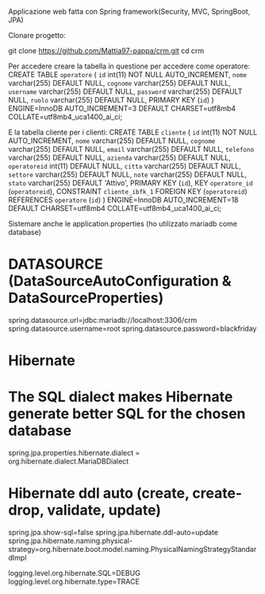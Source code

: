 Applicazione web fatta con Spring framework(Security, MVC, SpringBoot, JPA)



Clonare progetto:



git clone https://github.com/Mattia97-pappa/crm.git
cd crm



Per accedere creare la tabella in questione per accedere come operatore: 
CREATE TABLE `operatore` (
  `id` int(11) NOT NULL AUTO_INCREMENT,
  `nome` varchar(255) DEFAULT NULL,
  `cognome` varchar(255) DEFAULT NULL,
  `username` varchar(255) DEFAULT NULL,
  `password` varchar(255) DEFAULT NULL,
  `ruolo` varchar(255) DEFAULT NULL,
  PRIMARY KEY (`id`)
) ENGINE=InnoDB AUTO_INCREMENT=3 DEFAULT CHARSET=utf8mb4 COLLATE=utf8mb4_uca1400_ai_ci;

E la tabella cliente per i clienti:
CREATE TABLE `cliente` (
  `id` int(11) NOT NULL AUTO_INCREMENT,
  `nome` varchar(255) DEFAULT NULL,
  `cognome` varchar(255) DEFAULT NULL,
  `email` varchar(255) DEFAULT NULL,
  `telefono` varchar(255) DEFAULT NULL,
  `azienda` varchar(255) DEFAULT NULL,
  `operatoreid` int(11) DEFAULT NULL,
  `citta` varchar(255) DEFAULT NULL,
  `settore` varchar(255) DEFAULT NULL,
  `note` varchar(255) DEFAULT NULL,
  `stato` varchar(255) DEFAULT 'Attivo',
  PRIMARY KEY (`id`),
  KEY `operatore_id` (`operatoreid`),
  CONSTRAINT `cliente_ibfk_1` FOREIGN KEY (`operatoreid`) REFERENCES `operatore` (`id`)
) ENGINE=InnoDB AUTO_INCREMENT=18 DEFAULT CHARSET=utf8mb4 COLLATE=utf8mb4_uca1400_ai_ci;




Sistemare anche le application.properties (ho utilizzato mariadb come database)

# DATASOURCE (DataSourceAutoConfiguration & DataSourceProperties)
spring.datasource.url=jdbc:mariadb://localhost:3306/crm
spring.datasource.username=root
spring.datasource.password=blackfriday

# Hibernate

# The SQL dialect makes Hibernate generate better SQL for the chosen database
spring.jpa.properties.hibernate.dialect = org.hibernate.dialect.MariaDBDialect

# Hibernate ddl auto (create, create-drop, validate, update)
spring.jpa.show-sql=false
spring.jpa.hibernate.ddl-auto=update
spring.jpa.hibernate.naming.physical-strategy=org.hibernate.boot.model.naming.PhysicalNamingStrategyStandardImpl

logging.level.org.hibernate.SQL=DEBUG
logging.level.org.hibernate.type=TRACE
